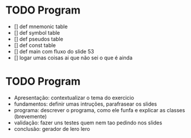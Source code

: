 # TODO Program
- [] def mnemonic table
- [] def symbol table
- [] def pseudos table
- [] def const table
- [] def main  com fluxo do slide 53
- [] logar umas coisas ai que não sei o que é ainda

# TODO Program
- Apresentação: contextualizar o tema do exercicio
- fundamentos: definir umas intruções, parafrasear os slides
- programa:  descrever o programa, como ele funfa e explicar as classes (brevemente)
- validação: fazer uns testes quem nem tao pedindo nos slides
- conclusão: gerador de lero lero
